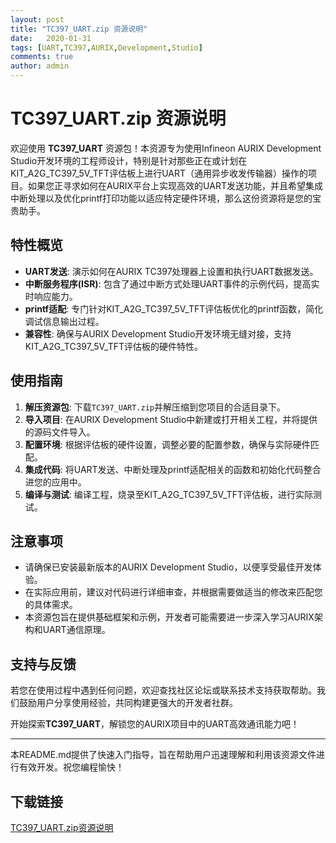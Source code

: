 ```yaml
---
layout: post
title: "TC397_UART.zip 资源说明"
date:   2020-01-31
tags: [UART,TC397,AURIX,Development,Studio]
comments: true
author: admin
---
```

# TC397_UART.zip 资源说明

欢迎使用 **TC397_UART** 资源包！本资源专为使用Infineon AURIX Development Studio开发环境的工程师设计，特别是针对那些正在或计划在KIT_A2G_TC397_5V_TFT评估板上进行UART（通用异步收发传输器）操作的项目。如果您正寻求如何在AURIX平台上实现高效的UART发送功能，并且希望集成中断处理以及优化printf打印功能以适应特定硬件环境，那么这份资源将是您的宝贵助手。

## 特性概览
- **UART发送**: 演示如何在AURIX TC397处理器上设置和执行UART数据发送。
- **中断服务程序(ISR)**: 包含了通过中断方式处理UART事件的示例代码，提高实时响应能力。
- **printf适配**: 专门针对KIT_A2G_TC397_5V_TFT评估板优化的printf函数，简化调试信息输出过程。
- **兼容性**: 确保与AURIX Development Studio开发环境无缝对接，支持KIT_A2G_TC397_5V_TFT评估板的硬件特性。

## 使用指南
1. **解压资源包**: 下载`TC397_UART.zip`并解压缩到您项目的合适目录下。
2. **导入项目**: 在AURIX Development Studio中新建或打开相关工程，并将提供的源码文件导入。
3. **配置环境**: 根据评估板的硬件设置，调整必要的配置参数，确保与实际硬件匹配。
4. **集成代码**: 将UART发送、中断处理及printf适配相关的函数和初始化代码整合进您的应用中。
5. **编译与测试**: 编译工程，烧录至KIT_A2G_TC397_5V_TFT评估板，进行实际测试。

## 注意事项
- 请确保已安装最新版本的AURIX Development Studio，以便享受最佳开发体验。
- 在实际应用前，建议对代码进行详细审查，并根据需要做适当的修改来匹配您的具体需求。
- 本资源包旨在提供基础框架和示例，开发者可能需要进一步深入学习AURIX架构和UART通信原理。

## 支持与反馈
若您在使用过程中遇到任何问题，欢迎查找社区论坛或联系技术支持获取帮助。我们鼓励用户分享使用经验，共同构建更强大的开发者社群。

开始探索**TC397_UART**，解锁您的AURIX项目中的UART高效通讯能力吧！

--- 

本README.md提供了快速入门指导，旨在帮助用户迅速理解和利用该资源文件进行有效开发。祝您编程愉快！

## 下载链接

[TC397_UART.zip资源说明](https://pan.quark.cn/s/0506230f4823)